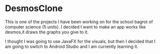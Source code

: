 ﻿# DesmosClone
This is one of the projects I have been working on for the school bagrot of computer science (5 units).
I decided I want to make an app works like desmos,it draws the graphs you give to it.

I thought I was going to use JavaFX for the visuals, but then I decided that I am going to switch to Android Studio and I am currently learning it.